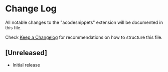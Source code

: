 # Change Log

All notable changes to the "acodesnippets" extension will be documented in this file.

Check [Keep a Changelog](http://keepachangelog.com/) for recommendations on how to structure this file.

## [Unreleased]

- Initial release